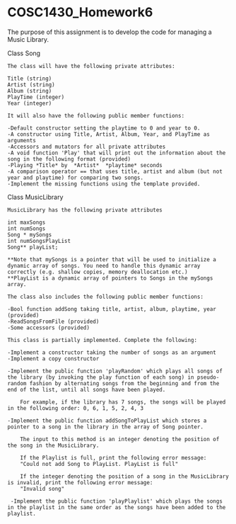 # COSC1430_Homework6

The purpose of this assignment is to develop the code for managing a Music Library.

Class Song

    The class will have the following private attributes:

    Title (string)
    Artist (string)
    Album (string)
    PlayTime (integer)
    Year (integer)
  
    It will also have the following public member functions:

    -Default constructor setting the playtime to 0 and year to 0.
    -A constructor using Title, Artist, Album, Year, and PlayTime as arguments
    -Accessors and mutators for all private attributes
    -A void function 'Play' that will print out the information about the song in the following format (provided)
    -Playing *Title* by  *Artist*  *playtime* seconds
    -A comparison operator == that uses title, artist and album (but not year and playtime) for comparing two songs.
    -Implement the missing functions using the template provided.

Class MusicLibrary

    MusicLibrary has the following private attributes

    int maxSongs
    int numSongs
    Song * mySongs
    int numSongsPlayList
    Song** playList;
    
    **Note that mySongs is a pointer that will be used to initialize a dynamic array of songs. You need to handle this dynamic array correctly (e.g. shallow copies, memory deallocation etc.)
    **PlayList is a dynamic array of pointers to Songs in the mySongs array.

    The class also includes the following public member functions:

    -Bool function addSong taking title, artist, album, playtime, year (provided)
    -ReadSongsFromFile (provided)
    -Some accessors (provided)
    
    This class is partially implemented. Complete the following:

    -Implement a constructor taking the number of songs as an argument
    -Implement a copy constructor
    
    -Implement the public function 'playRandom' which plays all songs of the library (by invoking the play function of each song) in pseudo-random fashion by alternating songs from the beginning and from the end of the list, until all songs have been played. 
        
        For example, if the library has 7 songs, the songs will be played in the following order: 0, 6, 1, 5, 2, 4, 3
     
    -Implement the public function addSongToPlayList which stores a pointer to a song in the library in the array of Song pointer. 
    
        The input to this method is an integer denoting the position of the song in the MusicLibrary.
        
        If the Playlist is full, print the following error message:
        "Could not add Song to PlayList. PlayList is full"

        If the integer denoting the position of a song in the MusicLibrary is invalid, print the following error message:
        "Invalid song"
        
     -Implement the public function 'playPlaylist' which plays the songs in the playlist in the same order as the songs have been added to the playlist.
